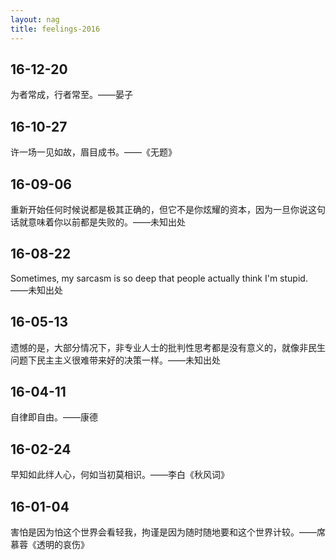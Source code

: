 ```yaml
---
layout: nag
title: feelings-2016
---
```


## 16-12-20

为者常成，行者常至。——晏子

## 16-10-27

许一场一见如故，眉目成书。——《无题》

## 16-09-06

重新开始任何时候说都是极其正确的，但它不是你炫耀的资本，因为一旦你说这句话就意味着你以前都是失败的。——未知出处

## 16-08-22

Sometimes, my sarcasm is so deep that people actually think I'm stupid. ——未知出处

## 16-05-13

遗憾的是，大部分情况下，非专业人士的批判性思考都是没有意义的，就像非民生问题下民主主义很难带来好的决策一样。——未知出处

## 16-04-11

自律即自由。——康德

## 16-02-24

早知如此绊人心，何如当初莫相识。——李白《秋风词》

## 16-01-04

害怕是因为怕这个世界会看轻我，拘谨是因为随时随地要和这个世界计较。——席慕蓉《透明的哀伤》

